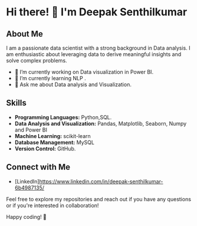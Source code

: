 # Hi there! 👋 I'm Deepak Senthilkumar

## About Me

I am a passionate data scientist with a strong background in Data analysis. I am enthusiastic about leveraging data to derive meaningful insights and solve complex problems.

- 🔭 I’m currently working on Data visualization in Power BI.
- 🌱 I’m currently learning NLP .
- 💬 Ask me about Data analysis and Visualization.

## Skills

- **Programming Languages:** Python,SQL.
- **Data Analysis and Visualization:** Pandas, Matplotlib, Seaborn, Numpy and Power BI
- **Machine Learning:** scikit-learn
- **Database Management:** MySQL
- **Version Control:** GitHub.


## Connect with Me

- [LinkedIn]https://www.linkedin.com/in/deepak-senthilkumar-6b4987135/

Feel free to explore my repositories and reach out if you have any questions or if you're interested in collaboration!

Happy coding! 🚀

